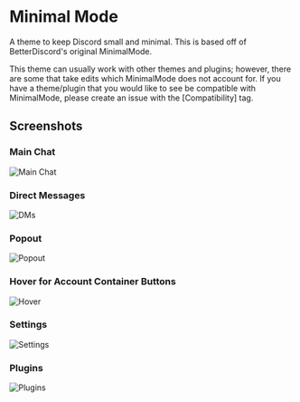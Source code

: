 # Minimal Mode

A theme to keep Discord small and minimal. This is based off of BetterDiscord's original MinimalMode.

This theme can usually work with other themes and plugins; however, there are some that take edits which MinimalMode does not account for. If you have a theme/plugin that you would like to see be compatible with MinimalMode, please create an issue with the \[Compatibility\] tag.

## Screenshots

### Main Chat

![Main Chat](https://i.imgur.com/Yhp7KWW.png)

### Direct Messages

![DMs](https://i.imgur.com/73OWtTC.png)

### Popout

![Popout](https://i.imgur.com/tfWWlzq.png)

### Hover for Account Container Buttons

![Hover](https://i.imgur.com/idfy2nT.png)

### Settings

![Settings](https://i.imgur.com/ZnGhseg.png)

### Plugins

![Plugins](https://i.imgur.com/JU5y40e.png)
